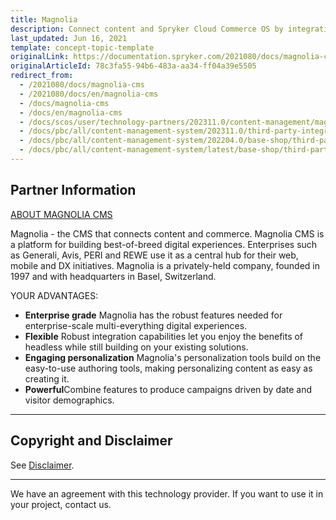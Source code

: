 ```yaml
---
title: Magnolia
description: Connect content and Spryker Cloud Commerce OS by integrating Magnolia CMS in to your Spryker projects .
last_updated: Jun 16, 2021
template: concept-topic-template
originalLink: https://documentation.spryker.com/2021080/docs/magnolia-cms
originalArticleId: 78c3fa55-94b6-483a-aa34-ff04a39e5505
redirect_from:
  - /2021080/docs/magnolia-cms
  - /2021080/docs/en/magnolia-cms
  - /docs/magnolia-cms
  - /docs/en/magnolia-cms
  - /docs/scos/user/technology-partners/202311.0/content-management/magnolia.html
  - /docs/pbc/all/content-management-system/202311.0/third-party-integrations/magnolia.html
  - /docs/pbc/all/content-management-system/202204.0/base-shop/third-party-integrations/magnolia.html
  - /docs/pbc/all/content-management-system/latest/base-shop/third-party-integrations/magnolia.html
---
```


## Partner Information

[ABOUT MAGNOLIA CMS](https://www.magnolia-cms.com)

Magnolia - the CMS that connects content and commerce. Magnolia CMS is a platform for building best-of-breed digital experiences. Enterprises such as Generali, Avis, PERI and REWE use it as a central hub for their web, mobile and DX initiatives. Magnolia is a privately-held company, founded in 1997 and with headquarters in Basel, Switzerland.

 YOUR ADVANTAGES:

- **Enterprise grade** Magnolia has the robust features needed for enterprise-scale multi-everything digital experiences.
- **Flexible** Robust integration capabilities let you enjoy the benefits of headless while still building on your existing solutions.
- **Engaging personalization** Magnolia's personalization tools build on the easy-to-use authoring tools, making personalizing content as easy as creating it.
- **Powerful**Combine features to produce campaigns driven by date and visitor demographics.

---

## Copyright and Disclaimer

See [Disclaimer](https://github.com/spryker/spryker-documentation).

---
We have an agreement with this technology provider. If you want to use it in your project,  contact us.

<div class="hubspot-form js-hubspot-form" data-portal-id="2770802" data-form-id="163e11fb-e833-4638-86ae-a2ca4b929a41" id="hubspot-1"></div>

